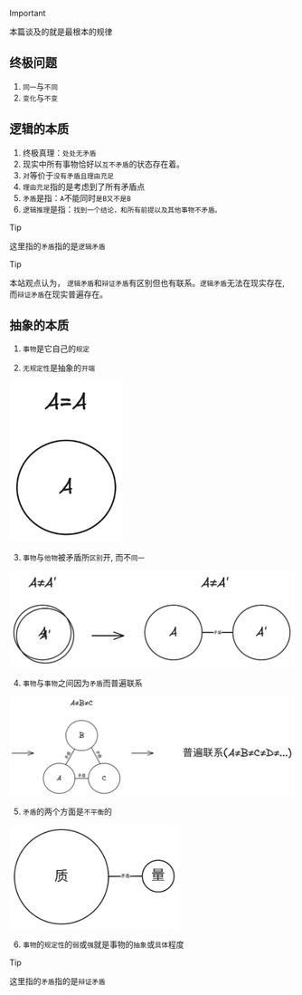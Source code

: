 > [!IMPORTANT]
> 本篇谈及的就是最根本的规律

## 终极问题

1. `同一`与`不同`
2. `变化`与`不变`

## 逻辑的本质

1. 终极真理：`处处无矛盾`
2. 现实中所有事物恰好以`互不矛盾`的状态存在着。
3. `对`等价于`没有矛盾且理由充足`
4. `理由充足`指的是考虑到了所有矛盾点
5. `矛盾`是指：`A`不能同时`是B又不是B`
6. `逻辑推理`是指：`找到一个结论，和所有前提以及其他事物不矛盾。`

> [!TIP]
> 这里指的`矛盾`指的是`逻辑矛盾`

> [!TIP]
> 本站观点认为， `逻辑矛盾`和`辩证矛盾`有区别但也有联系。`逻辑矛盾`无法在现实存在, 而`辩证矛盾`在现实普遍存在。

## 抽象的本质

1. `事物`是它自己的`规定`

2. `无规定性`是抽象的`开端`

<img src="../images/aea.png" width="200">

3. `事物`与`他物`被矛盾所`区别`开, 而不`同一`

<img src="../images/anea.png" width="900">

4. `事物`与`事物`之间因为`矛盾`而普遍联系

<img src="../images/anebnec.png" width="900">

5. `矛盾`的两个方面是`不平衡`的

<img src="../images/pneq.png" width="300">

6. `事物`的`规定性`的`弱`或`强`就是事物的`抽象`或`具体`程度


> [!TIP]
> 这里指的`矛盾`指的是`辩证矛盾`
